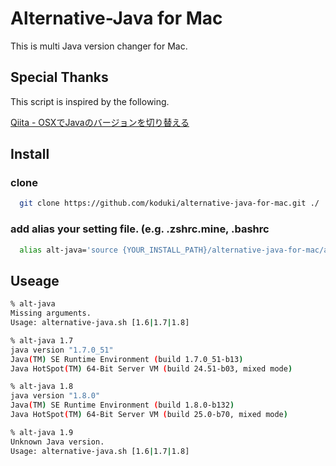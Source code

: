 # Alternative-Java for Mac
This is multi Java version changer for Mac.

## Special Thanks

This script is inspired by the following.

[Qiita - OSXでJavaのバージョンを切り替える](http://qiita.com/ringo/items/db58b34dc02a941b297f)

## Install

### clone

```sh
  git clone https://github.com/koduki/alternative-java-for-mac.git ./
```

### add alias your setting file. (e.g. .zshrc.mine, .bashrc

```sh
  alias alt-java='source {YOUR_INSTALL_PATH}/alternative-java-for-mac/alternative-java-for-mac.sh'
```

## Useage

```sh
% alt-java               
Missing arguments.
Usage: alternative-java.sh [1.6|1.7|1.8]

% alt-java 1.7
java version "1.7.0_51"
Java(TM) SE Runtime Environment (build 1.7.0_51-b13)
Java HotSpot(TM) 64-Bit Server VM (build 24.51-b03, mixed mode)

% alt-java 1.8
java version "1.8.0"
Java(TM) SE Runtime Environment (build 1.8.0-b132)
Java HotSpot(TM) 64-Bit Server VM (build 25.0-b70, mixed mode)

% alt-java 1.9
Unknown Java version.
Usage: alternative-java.sh [1.6|1.7|1.8]
```
